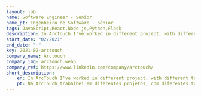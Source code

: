 ```yaml
---
layout: job
name: Software Engineer - Senior
name_pt: Engenheiro de Software - Sênior
tags: JavaScript,React,Node.js,Python,Flask
description: In ArcTouch I've worked in different project, with different techs each of them. I've worked with international projects with different nationalities, talking in English in most meeting, and talking directly with the client.
start_date: "02/2021"
end_date: "~"
key: 2021-02-arctouch
company_name: Arctouch
company_img: arctouch.webp
company_ref: https://www.linkedin.com/company/arctouch/
short_description:
    en: In ArcTouch I've worked in different project, with different techs each of them. I've worked with international projects with different nationalities, talking in English in most meeting, and talking directly with the client.
    pt: Na ArcTouch trabalhei em diferentes projetos, com diferentes técnicos em cada um deles. Já trabalhei com projetos internacionais com diversas nacionalidades, falando em inglês na maioria das reuniões, e falando diretamente com o cliente.
---
```

